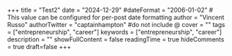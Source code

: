 +++
title = "Test2"
date = "2024-12-29"
#dateFormat = "2006-01-02" # This value can be configured for per-post date formatting
author = "Vincent Russo"
authorTwitter = "captainhampton" #do not include @
cover = ""
tags = ["entrepreneurship", "career"]
keywords = ["entrepreneurship", "career"]
description = ""
showFullContent = false
readingTime = true
hideComments = true
draft=false
+++